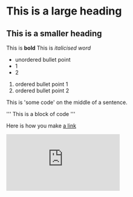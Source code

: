 # This is a large heading

## This is a smaller heading


This is **bold**
This is *italicised word*

- unordered bullet point
- 1
- 2

1. ordered bullet point 1
2. ordered bullet point 2

This is 'some code' on the middle of a sentence.

'''
This is 
a block
of code
'''



Here is how you make [a link](https://youtubeloop.net/)

![This is an image](https://www.wayfair.com/decor-pillows/pdx/room-mates-pokemon-pikachu-wall-decal-rzm2752.html)

